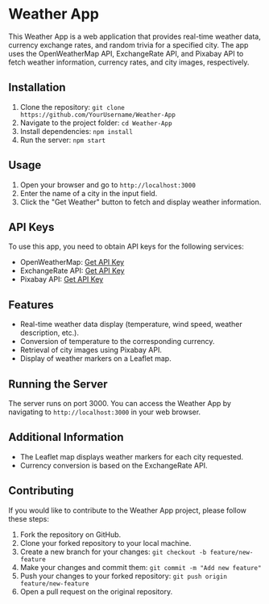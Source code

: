 # Weather App

This Weather App is a web application that provides real-time weather data, currency exchange rates, and random trivia for a specified city. The app uses the OpenWeatherMap API, ExchangeRate API, and Pixabay API to fetch weather information, currency rates, and city images, respectively.

## Installation
1. Clone the repository: `git clone https://github.com/YourUsername/Weather-App`
2. Navigate to the project folder: `cd Weather-App`
3. Install dependencies: `npm install`
4. Run the server: `npm start`

## Usage
1. Open your browser and go to `http://localhost:3000`
2. Enter the name of a city in the input field.
3. Click the "Get Weather" button to fetch and display weather information.

## API Keys
To use this app, you need to obtain API keys for the following services:
- OpenWeatherMap: [Get API Key](https://openweathermap.org/appid)
- ExchangeRate API: [Get API Key](https://www.exchangerate-api.com/)
- Pixabay API: [Get API Key](https://pixabay.com/api/docs/)

## Features

- Real-time weather data display (temperature, wind speed, weather description, etc.).
- Conversion of temperature to the corresponding currency.
- Retrieval of city images using Pixabay API.
- Display of weather markers on a Leaflet map.

## Running the Server
The server runs on port 3000. You can access the Weather App by navigating to `http://localhost:3000` in your web browser.

## Additional Information
- The Leaflet map displays weather markers for each city requested.
- Currency conversion is based on the ExchangeRate API.

## Contributing
If you would like to contribute to the Weather App project, please follow these steps:
1. Fork the repository on GitHub.
2. Clone your forked repository to your local machine.
3. Create a new branch for your changes: `git checkout -b feature/new-feature`
4. Make your changes and commit them: `git commit -m "Add new feature"`
5. Push your changes to your forked repository: `git push origin feature/new-feature`
6. Open a pull request on the original repository.